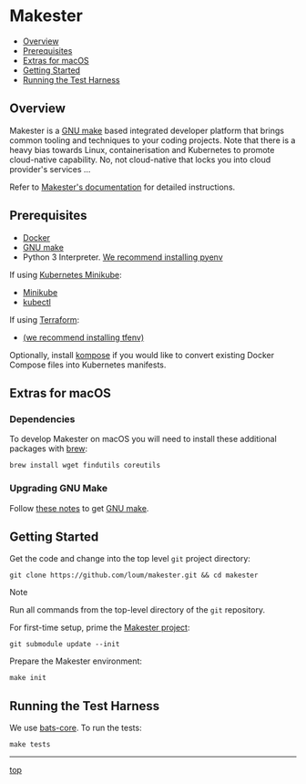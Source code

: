# Makester
- [Overview](#overview)
- [Prerequisites](#prerequisites)
- [Extras for macOS](#extras-for-macos)
- [Getting Started](#getting-started)
- [Running the Test Harness](#running-the-test-harness)

## Overview
Makester is a [GNU make](https://www.gnu.org/software/make/manual/make.html) based integrated developer platform that brings common tooling and techniques to your coding projects. Note that there is a heavy bias towards Linux, containerisation and Kubernetes to promote cloud-native capability. No, not cloud-native that locks you into cloud provider's services ...

Refer to [Makester's documentation](https://loum.github.io/makester/) for detailed instructions.

## Prerequisites
- [Docker](https://docs.docker.com/install/)
- [GNU make](https://www.gnu.org/software/make/manual/make.html)
- Python 3 Interpreter. [We recommend installing pyenv](https://github.com/pyenv/pyenv)

If using [Kubernetes Minikube](https://kubernetes.io/docs/setup/learning-environment/minikube/):
- [Minikube](https://kubernetes.io/docs/tasks/tools/install-minikube)
- [kubectl](https://kubernetes.io/docs/tasks/tools/install-kubectl/)

If using [Terraform](https://developer.hashicorp.com/terraform):
- [(we recommend installing tfenv)](https://github.com/tfutils/tfenv)

Optionally, install [kompose](https://kompose.io/installation/) if you would like to convert existing Docker Compose files into Kubernetes manifests.

## Extras for macOS

### Dependencies
To develop Makester on macOS you will need to install these additional packages with [brew](https://brew.sh/):
```
brew install wget findutils coreutils
```

### Upgrading GNU Make
Follow [these notes](https://loum.github.io/makester/macos/#upgrading-gnu-make-macos) to get [GNU make](https://www.gnu.org/software/make/manual/make.html).


## Getting Started
Get the code and change into the top level `git` project directory:
```
git clone https://github.com/loum/makester.git && cd makester
```

> [!NOTE]
>
> Run all commands from the top-level directory of the `git` repository.

For first-time setup, prime the [Makester project](https://github.com/loum/makester.git):
```
git submodule update --init
```

Prepare the Makester environment:
```
make init
```

## Running the Test Harness
We use [bats-core](https://bats-core.readthedocs.io/en/stable/). To run the tests:
```
make tests
```

---
[top](#makester-common-project-build-and-management-tooling)
